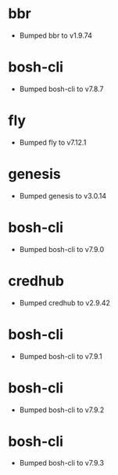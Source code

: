 
# bbr

- Bumped bbr to v1.9.74

# bosh-cli

- Bumped bosh-cli to v7.8.7

# fly

- Bumped fly to v7.12.1

# genesis

- Bumped genesis to v3.0.14

# bosh-cli

- Bumped bosh-cli to v7.9.0

# credhub

- Bumped credhub to v2.9.42

# bosh-cli

- Bumped bosh-cli to v7.9.1

# bosh-cli

- Bumped bosh-cli to v7.9.2

# bosh-cli

- Bumped bosh-cli to v7.9.3
